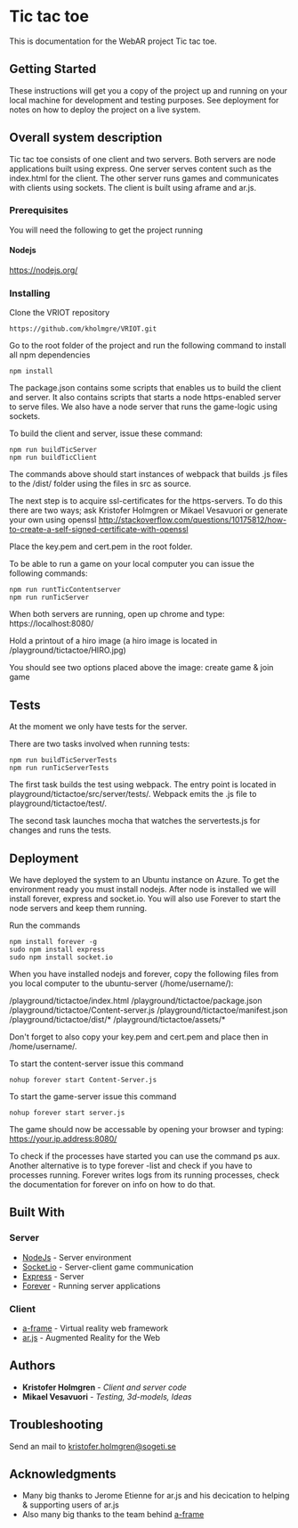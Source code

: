 # Tic tac toe

This is documentation for the WebAR project Tic tac toe. 

## Getting Started

These instructions will get you a copy of the project up and running on your local machine for development and testing purposes. See deployment for notes on how to deploy the project on a live system.

## Overall system description
Tic tac toe consists of one client and two servers. Both servers are node applications built using express. One server serves content such as the index.html for the client. The other server runs games and communicates with clients using sockets. The client is built using aframe and ar.js.

### Prerequisites

You will need the following to get the project running

#### Nodejs
https://nodejs.org/

### Installing

Clone the VRIOT repository

```
https://github.com/kholmgre/VRIOT.git
```

Go to the root folder of the project and run the following command to install all npm dependencies

```
npm install
```

The package.json contains some scripts that enables us to build the client and server. It also contains scripts that starts a node https-enabled server to serve files. We also have a node server that runs the game-logic using sockets. 

To build the client and server, issue these command: 

```
npm run buildTicServer
npm run buildTicClient
```

The commands above should start instances of webpack that builds .js files to the /dist/ folder using the files in src as source.

The next step is to acquire ssl-certificates for the https-servers. To do this there are two ways; ask Kristofer Holmgren or Mikael Vesavuori or generate your own using openssl http://stackoverflow.com/questions/10175812/how-to-create-a-self-signed-certificate-with-openssl

Place the key.pem and cert.pem in the root folder.

To be able to run a game on your local computer you can issue the following commands: 

```
npm run runtTicContentserver
npm run runTicServer
```

When both servers are running, open up chrome and type: https://localhost:8080/ 

Hold a printout of a hiro image (a hiro image is located in /playground/tictactoe/HIRO.jpg)

You should see two options placed above the image: create game & join game

## Tests

At the moment we only have tests for the server. 

There are two tasks involved when running tests: 

```
npm run buildTicServerTests
npm run runTicServerTests
```

The first task builds the test using webpack. The entry point is located in playground/tictactoe/src/server/tests/. Webpack emits the .js file to 
playground/tictactoe/test/. 

The second task launches mocha that watches the servertests.js for changes and runs the tests. 

## Deployment

We have deployed the system to an Ubuntu instance on Azure. To get the environment ready you must install nodejs. After node is installed we will install forever, express and socket.io. You will also use Forever to start the node servers and keep them running. 

Run the commands

```
npm install forever -g
sudo npm install express 
sudo npm install socket.io 
```

When you have installed nodejs and forever, copy the following files from you local computer to the ubuntu-server (/home/username/): 

/playground/tictactoe/index.html
/playground/tictactoe/package.json
/playground/tictactoe/Content-server.js
/playground/tictactoe/manifest.json
/playground/tictactoe/dist/*
/playground/tictactoe/assets/*

Don't forget to also copy your key.pem and cert.pem and place then in /home/username/.

To start the content-server issue this command

```
nohup forever start Content-Server.js 
```

To start the game-server issue this command

```
nohup forever start server.js 
```

The game should now be accessable by opening your browser and typing: https://your.ip.address:8080/

To check if the processes have started you can use the command ps aux. Another alternative is to type forever -list and check if you have to processes running. Forever writes logs from its running processes, check the documentation for forever on info on how to do that. 

## Built With

### Server

* [NodeJs](https://nodejs.org/en/) - Server environment
* [Socket.io](https://socket.io/) - Server-client game communication
* [Express](https://expressjs.com/) - Server
* [Forever](https://github.com/foreverjs/forever) - Running server applications

### Client

* [a-frame](https://aframe.io/) - Virtual reality web framework
* [ar.js](https://github.com/jeromeetienne/AR.js) - Augmented Reality for the Web

## Authors

* **Kristofer Holmgren** - *Client and server code*
* **Mikael Vesavuori** - *Testing, 3d-models, Ideas*

## Troubleshooting
Send an mail to kristofer.holmgren@sogeti.se



## Acknowledgments

* Many big thanks to Jerome Etienne for ar.js and his decication to helping & supporting users of ar.js
* Also many big thanks to the team behind [a-frame](https://aframe.io/)